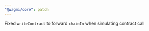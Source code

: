 ```yaml
---
"@wagmi/core": patch
---
```


Fixed `writeContract` to forward `chainIn` when simulating contract call
